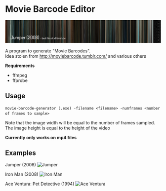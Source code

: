 # Movie Barcode Editor
![Jumper](https://raw.githubusercontent.com/en3wton/movie-barcode-generator/master/example-images/jumper-header.png "Jumper 2008")

A program to generate "Movie Barcodes".  
Idea stolen from http://moviebarcode.tumblr.com/ and various others

**Requirements**
* ffmpeg
* ffprobe

## Usage
```movie-barcode-generator (.exe) -filename <filename> -numframes <number of frames to sample>```

Note that the image width will be equal to the number of frames sampled.  
The image height is equal to the height of the video

**Currently only works on mp4 files**

## Examples
Jumper (2008)
![Jumper](https://raw.githubusercontent.com/en3wton/movie-barcode-generator/master/example-images/jumper.png "Jumper (2008)")

Iron Man (2008)
![Iron Man](https://raw.githubusercontent.com/en3wton/movie-barcode-generator/master/example-images/ironman.png "Iron Man (2008)")

Ace Ventura: Pet Detective (1994)
![Ace Ventura](https://raw.githubusercontent.com/en3wton/movie-barcode-generator/master/example-images/aceventura.png "Ace Ventura: Pet Detective (1994)")
